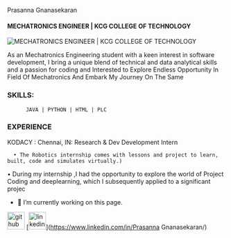  Prasanna Gnanasekaran  
#### MECHATRONICS ENGINEER | KCG COLLEGE OF TECHNOLOGY 
![MECHATRONICS ENGINEER | KCG COLLEGE OF TECHNOLOGY ](https://images.app.goo.gl/RePFGfsUmrxHye8e6)

As an Mechatronics Engineering student with a keen interest in software development, I bring a unique blend of technical and data analytical skills and a passion for coding and Interested to Explore Endless Opportunity In Field Of Mechatronics And Embark My Journey On The Same

### SKILLS: 
          JAVA | PYTHON | HTML | PLC
### EXPERIENCE
 KODACY : Chennai, IN: Research & Dev Development Intern

      • The Robotics internship comes with lessons and project to learn, built, code and simulates virtually.)
• During my internship ,I had the opportunity to explore the world of Project Coding and deeplearning, which I
subsequently applied to a significant projec

- 🔭 I’m currently working on this page. 


[<img src='https://cdn.jsdelivr.net/npm/simple-icons@3.0.1/icons/github.svg' alt='github' height='40'>](https://github.com/PrasannaGnanasekaran )  [<img src='https://cdn.jsdelivr.net/npm/simple-icons@3.0.1/icons/linkedin.svg' alt='linkedin' height='40'>](https://www.linkedin.com/in/Prasanna Gnanasekaran/)  


